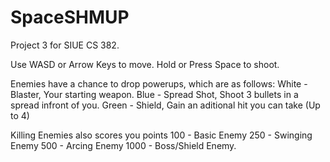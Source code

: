 # SpaceSHMUP
Project 3 for SIUE CS 382.

Use WASD or Arrow Keys to move.
Hold or Press Space to shoot.

Enemies have a chance to drop powerups, which are as follows:
White - Blaster, Your starting weapon.
Blue - Spread Shot, Shoot 3 bullets in a spread infront of you.
Green - Shield, Gain an aditional hit you can take (Up to 4)

Killing Enemies also scores you points
100 - Basic Enemy
250 - Swinging Enemy
500 - Arcing Enemy
1000 - Boss/Shield Enemy.
